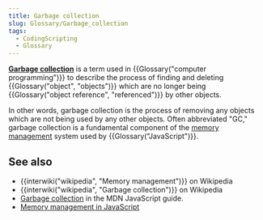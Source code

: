 ```yaml
---
title: Garbage collection
slug: Glossary/Garbage_collection
tags:
  - CodingScripting
  - Glossary
---
```

**[Garbage collection](/en-US/docs/Web/JavaScript/Memory_Management#garbage_collection)** is a term used in {{Glossary("computer programming")}} to describe the process of finding and deleting {{Glossary("object", "objects")}} which are no longer being {{Glossary("object reference", "referenced")}} by other objects.

In other words, garbage collection is the process of removing any objects which are not being used by any other objects. Often abbreviated "GC," garbage collection is a fundamental component of the [memory management](/en-US/docs/Web/JavaScript/Memory_Management) system used by {{Glossary("JavaScript")}}.

## See also

- {{interwiki("wikipedia", "Memory management")}} on Wikipedia
- {{interwiki("wikipedia", "Garbage collection")}} on Wikipedia
- [Garbage collection](/en-US/docs/Web/JavaScript/Memory_Management#garbage_collection) in the MDN JavaScript guide.
- [Memory management in JavaScript](/en-US/docs/Web/JavaScript/Memory_Management)
